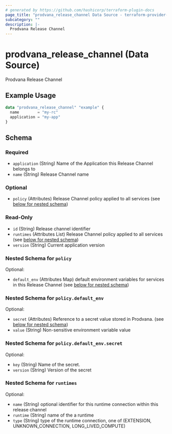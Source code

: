 ```yaml
---
# generated by https://github.com/hashicorp/terraform-plugin-docs
page_title: "prodvana_release_channel Data Source - terraform-provider-prodvana"
subcategory: ""
description: |-
  Prodvana Release Channel
---
```


# prodvana_release_channel (Data Source)

Prodvana Release Channel

## Example Usage

```terraform
data "prodvana_release_channel" "example" {
  name        = "my-rc"
  application = "my-app"
}
```

<!-- schema generated by tfplugindocs -->
## Schema

### Required

- `application` (String) Name of the Application this Release Channel belongs to
- `name` (String) Release Channel name

### Optional

- `policy` (Attributes) Release Channel policy applied to all services (see [below for nested schema](#nestedatt--policy))

### Read-Only

- `id` (String) Release channel identifier
- `runtimes` (Attributes List) Release Channel policy applied to all services (see [below for nested schema](#nestedatt--runtimes))
- `version` (String) Current application version

<a id="nestedatt--policy"></a>
### Nested Schema for `policy`

Optional:

- `default_env` (Attributes Map) default environment variables for services in this Release Channel (see [below for nested schema](#nestedatt--policy--default_env))

<a id="nestedatt--policy--default_env"></a>
### Nested Schema for `policy.default_env`

Optional:

- `secret` (Attributes) Reference to a secret value stored in Prodvana. (see [below for nested schema](#nestedatt--policy--default_env--secret))
- `value` (String) Non-sensitive environment variable value

<a id="nestedatt--policy--default_env--secret"></a>
### Nested Schema for `policy.default_env.secret`

Optional:

- `key` (String) Name of the secret.
- `version` (String) Version of the secret




<a id="nestedatt--runtimes"></a>
### Nested Schema for `runtimes`

Optional:

- `name` (String) optional identifier for this runtime connection within this release channel
- `runtime` (String) name of the a runtime
- `type` (String) type of the runtime connection, one of (EXTENSION, UNKNOWN_CONNECTION, LONG_LIVED_COMPUTE)


